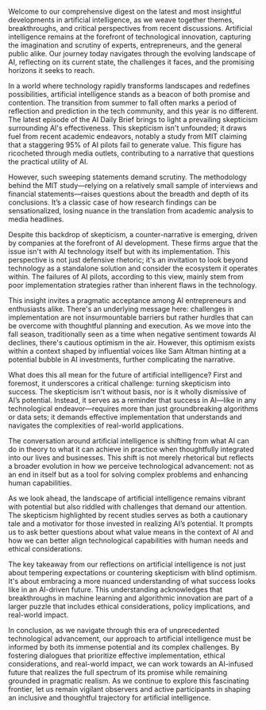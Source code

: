 Welcome to our comprehensive digest on the latest and most insightful developments in artificial intelligence, as we weave together themes, breakthroughs, and critical perspectives from recent discussions. Artificial intelligence remains at the forefront of technological innovation, capturing the imagination and scrutiny of experts, entrepreneurs, and the general public alike. Our journey today navigates through the evolving landscape of AI, reflecting on its current state, the challenges it faces, and the promising horizons it seeks to reach.

In a world where technology rapidly transforms landscapes and redefines possibilities, artificial intelligence stands as a beacon of both promise and contention. The transition from summer to fall often marks a period of reflection and prediction in the tech community, and this year is no different. The latest episode of the AI Daily Brief brings to light a prevailing skepticism surrounding AI's effectiveness. This skepticism isn't unfounded; it draws fuel from recent academic endeavors, notably a study from MIT claiming that a staggering 95% of AI pilots fail to generate value. This figure has ricocheted through media outlets, contributing to a narrative that questions the practical utility of AI.

However, such sweeping statements demand scrutiny. The methodology behind the MIT study—relying on a relatively small sample of interviews and financial statements—raises questions about the breadth and depth of its conclusions. It’s a classic case of how research findings can be sensationalized, losing nuance in the translation from academic analysis to media headlines.

Despite this backdrop of skepticism, a counter-narrative is emerging, driven by companies at the forefront of AI development. These firms argue that the issue isn't with AI technology itself but with its implementation. This perspective is not just defensive rhetoric; it's an invitation to look beyond technology as a standalone solution and consider the ecosystem it operates within. The failures of AI pilots, according to this view, mainly stem from poor implementation strategies rather than inherent flaws in the technology.

This insight invites a pragmatic acceptance among AI entrepreneurs and enthusiasts alike. There's an underlying message here: challenges in implementation are not insurmountable barriers but rather hurdles that can be overcome with thoughtful planning and execution. As we move into the fall season, traditionally seen as a time when negative sentiment towards AI declines, there's cautious optimism in the air. However, this optimism exists within a context shaped by influential voices like Sam Altman hinting at a potential bubble in AI investments, further complicating the narrative.

What does this all mean for the future of artificial intelligence? First and foremost, it underscores a critical challenge: turning skepticism into success. The skepticism isn't without basis, nor is it wholly dismissive of AI’s potential. Instead, it serves as a reminder that success in AI—like in any technological endeavor—requires more than just groundbreaking algorithms or data sets; it demands effective implementation that understands and navigates the complexities of real-world applications.

The conversation around artificial intelligence is shifting from what AI can do in theory to what it can achieve in practice when thoughtfully integrated into our lives and businesses. This shift is not merely rhetorical but reflects a broader evolution in how we perceive technological advancement: not as an end in itself but as a tool for solving complex problems and enhancing human capabilities.

As we look ahead, the landscape of artificial intelligence remains vibrant with potential but also riddled with challenges that demand our attention. The skepticism highlighted by recent studies serves as both a cautionary tale and a motivator for those invested in realizing AI’s potential. It prompts us to ask better questions about what value means in the context of AI and how we can better align technological capabilities with human needs and ethical considerations.

The key takeaway from our reflections on artificial intelligence is not just about tempering expectations or countering skepticism with blind optimism. It's about embracing a more nuanced understanding of what success looks like in an AI-driven future. This understanding acknowledges that breakthroughs in machine learning and algorithmic innovation are part of a larger puzzle that includes ethical considerations, policy implications, and real-world impact.

In conclusion, as we navigate through this era of unprecedented technological advancement, our approach to artificial intelligence must be informed by both its immense potential and its complex challenges. By fostering dialogues that prioritize effective implementation, ethical considerations, and real-world impact, we can work towards an AI-infused future that realizes the full spectrum of its promise while remaining grounded in pragmatic realism. As we continue to explore this fascinating frontier, let us remain vigilant observers and active participants in shaping an inclusive and thoughtful trajectory for artificial intelligence.